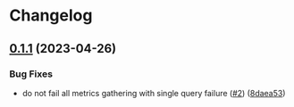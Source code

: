 # Changelog

## [0.1.1](https://github.com/archway-network/relayer_exporter/compare/v0.1.0...v0.1.1) (2023-04-26)


### Bug Fixes

* do not fail all metrics gathering with single query failure ([#2](https://github.com/archway-network/relayer_exporter/issues/2)) ([8daea53](https://github.com/archway-network/relayer_exporter/commit/8daea535dfff140f607ccdb7dce668c4bfaebc59))
